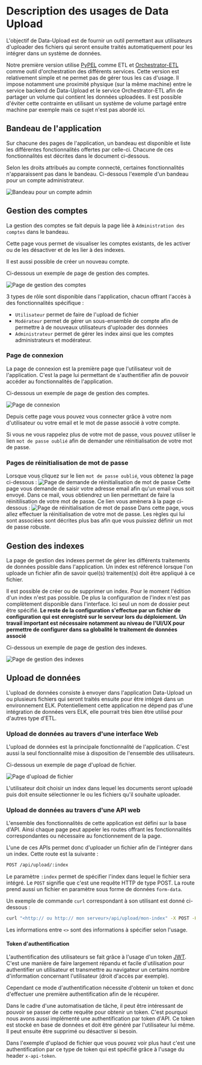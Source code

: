 # Description des usages de Data Upload

L'objectif de Data-Upload est de fournir un outil permettant aux utilisateurs d'uploader des fichiers qui seront ensuite traités automatiquement pour les intégrer dans un système de données.

Notre première version utilise [PyPEL](https://github.com/139bercy/pypel) comme ETL et [Orchestrator-ETL](https://github.com/139bercy/orchestrator-ETL) comme outil d'orchestration des différents services.
Cette version est relativement simple et ne permet pas de gérer tous les cas d'usage.
Il impose notamment une proximité physique (sur la même machine) entre le service backend de Data-Upload et le service Orchestrator-ETL afin de partager un volume qui contient les données uploadées.
Il est possible d'éviter cette contrainte en utilisant un système de volume partagé entre machine par exemple mais ce sujet n'est pas abordé ici.

## Bandeau de l'application
Sur chacune des pages de l'application, un bandeau est disponible et liste les différentes fonctionnalités offertes par celle-ci.
Chacune de ces fonctionnalités est décrites dans le document ci-dessous.

Selon les droits attribués au compte connecté, certaines fonctionnalités n'apparaissent pas dans le bandeau.
Ci-dessous l'exemple d'un bandeau pour un compte administrateur.

![Bandeau pour un compte admin](images/bandeau.png)

## Gestion des comptes
La gestion des comptes se fait depuis la page liée à `Administration des comptes` dans le bandeau.

Cette page vous permet de visualiser les comptes existants, de les activer ou de les désactiver et de les lier à des indexes.

Il est aussi possible de créer un nouveau compte.

Ci-dessous un exemple de page de gestion des comptes.

![Page de gestion des comptes](images/comptes.png)

3 types de rôle sont disponible dans l'application, chacun offrant l'accès à des fonctionnalités spécifique :
- `Utilisateur` permet de faire de l'upload de fichier
- `Modérateur` permet de gérer un sous-ensemble de compte afin de permettre à de nouveaux utilisateurs d'uploader des données
- `Administrateur` permet de gérer les index ainsi que les comptes administrateurs et modérateur.

### Page de connexion
La page de connexion est la première page que l'utilisateur voit de l'application. C'est la page lui permettant de s'authentifier afin de pouvoir accéder au fonctionnalités de l'application.


Ci-dessous un exemple de page de gestion des comptes.

![Page de connexion](images/login.png)

Depuis cette page vous pouvez vous connecter grâce à votre nom d'utilisateur ou votre email et le mot de passe associé à votre compte.

Si vous ne vous rappelez plus de votre mot de passe, vous pouvez utiliser le lien `mot de passe oublié` afin de demander une réinitialisation de votre mot de passe.
### Pages de réinitialisation de mot de passe
Lorsque vous cliquez sur le lien `mot de passe oublié`, vous obtenez la page ci-dessous :
![Page de demande de réinitialisation de mot de passe](images/password.png)
Cette page vous demande de saisir votre adresse email afin qu'un email vous soit envoyé. Dans ce mail, vous obtiendrez un lien permettant de faire la réinitilisation de votre mot de passe. Ce lien vous amènera à la page ci-dessous :
![Page de réinitialisation de mot de passe](images/reset-password.png)
Dans cette page, vous allez effectuer la réinitialisation de votre mot de passe. Les règles qui lui sont associées sont décrites plus bas afin que vous puissiez définir un mot de passe robuste.

## Gestion des indexes
La page de gestion des indexes permet de gérer les différents traitements de données possible dans l'application. Un index est référencé lorsque l'on uploade un fichier afin de savoir quel(s) traitement(s) doit être appliqué à ce fichier.

Il est possible de créer ou de supprimer un index. Pour le moment l'édition d'un index n'est pas possible.
De plus la configuration de l'index n'est pas complètement disponible dans l'interface. Ici seul un nom de dossier peut être spécifié.
**Le reste de la configuration s'effectue par un fichier de configuration qui est enregistré sur le serveur lors du déploiement.**
**Un travail important est nécessaire notamment au niveau de l'UI/UX pour permettre de configurer dans sa globalité le traitement de données associé**

Ci-dessous un exemple de page de gestion des indexes.

![Page de gestion des indexes](images/indexes.png)

## Upload de données
L'upload de données consiste à envoyer dans l'application Data-Upload un ou plusieurs fichiers qui seront traités ensuite pour être intégré dans un environnement ELK.
Potentiellement cette application ne dépend pas d'une intégration de données vers ELK, elle pourrait très bien être utilisé pour d'autres type d'ETL.

### Upload de données au travers d'une interface Web
L'upload de données est la principale fonctionnalité de l'application. C'est aussi la seul fonctionnalité mise à disposition de l'ensemble des utilisateurs.

Ci-dessous un exemple de page d'upload de fichier.

![Page d'upload de fichier](images/upload.png)

L'utilisateur doit choisir un index dans lequel les documents seront uploadé puis doit ensuite sélectionner le ou les fichiers qu'il souhaite uploader.

### Upload de données au travers d'une API web
L'ensemble des fonctionnalités de cette application est défini sur la base d'API. Ainsi chaque page peut appeler les routes offrant les fonctionnalités correspondantes ou nécessaire au fonctionnement de la page.

L'une de ces APIs permet donc d'uploader un fichier afin de l'intégrer dans un index.
Cette route est la suivante :
```sh
POST /api/upload/:index
```
Le paramètre `:index` permet de spécifier l'index dans lequel le fichier sera intégré.
Le `POST` signifie que c'est une requête HTTP de type POST.
La route prend aussi un fichier en paramètre sous forme de données `form-data`.

Un exemple de commande `curl` correspondant à son utilisant est donné ci-dessous :
```sh
curl "<http:// ou http:// mon serveur>/api/upload/mon-index" -X POST -H 'Accept: application/json, text/plain, */*' --compressed -H "x-api-token: <mon token me donnant accès à l'API>" -H 'Content-Type: multipart/form-data' -F "filename=@<le chemin d'accès de mon fichier>" -F "name=$(basename "<le chemin d'accès de mon fichier")"
```

Les informations entre `<>` sont des informations à spécifier selon l'usage.

#### Token d'authentification
L'authentification des utilisateurs se fait grâce à l'usage d'un token [JWT](https://jwt.io/). C'est une manière de faire largement répandu et facile d'utilisation pour authentifier un utilisateur et transmettre au navigateur un certains nombre d'information concernant l'utilisateur (droit d'accès par exemple).

Cependant ce mode d'authentification nécessite d'obtenir un token et donc d'effectuer une première authentification afin de le récupérer.

Dans le cadre d'une automatisation de tâche, il peut être intéressant de pouvoir se passer de cette requête pour obtenir un token.
C'est pourquoi nous avons aussi implémenté une authentification par token d'API. Ce token est stocké en base de données et doit être généré par l'utilisateur lui même.
Il peut ensuite être supprimé ou désactiver si besoin.

Dans l'exemple d'uplaod de fichier que vous pouvez voir plus haut c'est une authentification par ce type de token qui est spécifié grâce à l'usage du header `x-api-token`.
